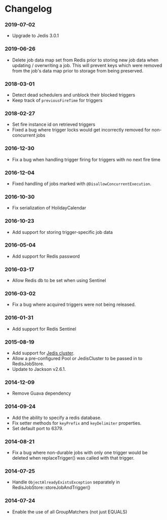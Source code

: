# Changelog
### 2019-07-02
* Upgrade to Jedis 3.0.1

### 2019-06-26
* Delete job data map set from Redis prior to storing new job data when updating / overwriting a job. 
This will prevent keys which were removed from the job's data map prior to storage from being preserved.

### 2018-03-01
* Detect dead schedulers and unblock their blocked triggers
* Keep track of `previousFireTime` for triggers

### 2018-02-27
* Set fire instance id on retrieved triggers
* Fixed a bug where trigger locks would get incorrectly removed for non-concurrent jobs

### 2016-12-30
* Fix a bug when handling trigger firing for triggers with no next fire time

### 2016-12-04
* Fixed handling of jobs marked with `@DisallowConcurrentExecution`.

### 2016-10-30
* Fix serialization of HolidayCalendar

### 2016-10-23
* Add support for storing trigger-specific job data

### 2016-05-04
* Add support for Redis password

### 2016-03-17
* Allow Redis db to be set when using Sentinel

### 2016-03-02
* Fix a bug where acquired triggers were not being released.

### 2016-01-31
* Add support for Redis Sentinel

### 2015-08-19
* Add support for [Jedis cluster](https://github.com/xetorthio/jedis#jedis-cluster).
* Allow a pre-configured Pool<Jedis> or JedisCluster to be passed in to RedisJobStore.
* Update to Jackson v2.6.1.

### 2014-12-09
* Remove Guava dependency

### 2014-09-24
* Add the ability to specify a redis database.
* Fix setter methods for `keyPrefix` and `keyDelimiter` properties.
* Set default port to 6379.

### 2014-08-21
* Fix a bug where non-durable jobs with only one trigger would be deleted when replaceTrigger() was called with that trigger.

### 2014-07-25
* Handle `ObjectAlreadyExistsException` separately in RedisJobStore::storeJobAndTrigger()

### 2014-07-24
* Enable the use of all GroupMatchers (not just EQUALS)